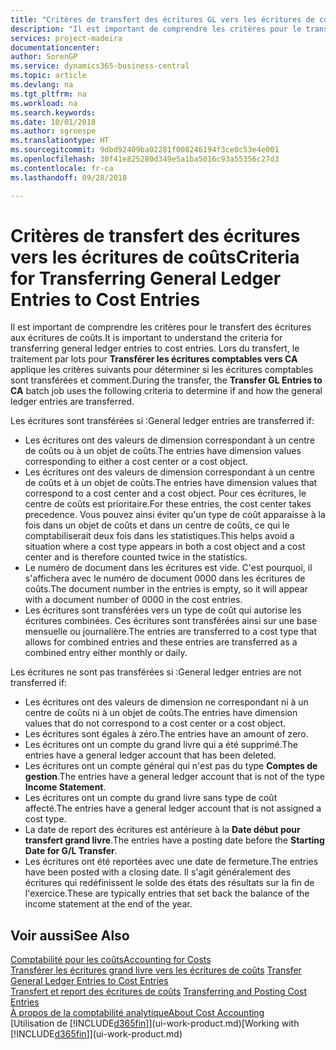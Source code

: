 ```yaml
---
title: "Critères de transfert des écritures GL vers les écritures de coûts | Microsoft Docs"
description: "Il est important de comprendre les critères pour le transfert des écritures aux écritures de coûts. Lors du transfert, le traitement par lots pour **Transférer les écritures comptables vers CA** applique les critères suivants pour déterminer si les écritures comptables sont transférées et comment."
services: project-madeira
documentationcenter: 
author: SorenGP
ms.service: dynamics365-business-central
ms.topic: article
ms.devlang: na
ms.tgt_pltfrm: na
ms.workload: na
ms.search.keywords: 
ms.date: 10/01/2018
ms.author: sgroespe
ms.translationtype: HT
ms.sourcegitcommit: 9dbd92409ba02281f008246194f3ce0c53e4e001
ms.openlocfilehash: 30f41e825280d349e5a1ba5016c93a55356c27d3
ms.contentlocale: fr-ca
ms.lasthandoff: 09/28/2018

---
```

# <a name="criteria-for-transferring-general-ledger-entries-to-cost-entries"></a><span data-ttu-id="f8212-104">Critères de transfert des écritures vers les écritures de coûts</span><span class="sxs-lookup"><span data-stu-id="f8212-104">Criteria for Transferring General Ledger Entries to Cost Entries</span></span>
<span data-ttu-id="f8212-105">Il est important de comprendre les critères pour le transfert des écritures aux écritures de coûts.</span><span class="sxs-lookup"><span data-stu-id="f8212-105">It is important to understand the criteria for transferring general ledger entries to cost entries.</span></span> <span data-ttu-id="f8212-106">Lors du transfert, le traitement par lots pour **Transférer les écritures comptables vers CA** applique les critères suivants pour déterminer si les écritures comptables sont transférées et comment.</span><span class="sxs-lookup"><span data-stu-id="f8212-106">During the transfer, the **Transfer GL Entries to CA** batch job uses the following criteria to determine if and how the general ledger entries are transferred.</span></span>  

<span data-ttu-id="f8212-107">Les écritures sont transférées si :</span><span class="sxs-lookup"><span data-stu-id="f8212-107">General ledger entries are transferred if:</span></span>  

-   <span data-ttu-id="f8212-108">Les écritures ont des valeurs de dimension correspondant à un centre de coûts ou à un objet de coûts.</span><span class="sxs-lookup"><span data-stu-id="f8212-108">The entries have dimension values corresponding to either a cost center or a cost object.</span></span>  
-   <span data-ttu-id="f8212-109">Les écritures ont des valeurs de dimension correspondant à un centre de coûts et à un objet de coûts.</span><span class="sxs-lookup"><span data-stu-id="f8212-109">The entries have dimension values that correspond to a cost center and a cost object.</span></span> <span data-ttu-id="f8212-110">Pour ces écritures, le centre de coûts est prioritaire.</span><span class="sxs-lookup"><span data-stu-id="f8212-110">For these entries, the cost center takes precedence.</span></span> <span data-ttu-id="f8212-111">Vous pouvez ainsi éviter qu'un type de coût apparaisse à la fois dans un objet de coûts et dans un centre de coûts, ce qui le comptabiliserait deux fois dans les statistiques.</span><span class="sxs-lookup"><span data-stu-id="f8212-111">This helps avoid a situation where a cost type appears in both a cost object and a cost center and is therefore counted twice in the statistics.</span></span>  
-   <span data-ttu-id="f8212-112">Le numéro de document dans les écritures est vide. C'est pourquoi, il s'affichera avec le numéro de document 0000 dans les écritures de coûts.</span><span class="sxs-lookup"><span data-stu-id="f8212-112">The document number in the entries is empty, so it will appear with a document number of 0000 in the cost entries.</span></span>  
-   <span data-ttu-id="f8212-113">Les écritures sont transférées vers un type de coût qui autorise les écritures combinées. Ces écritures sont transférées ainsi sur une base mensuelle ou journalière.</span><span class="sxs-lookup"><span data-stu-id="f8212-113">The entries are transferred to a cost type that allows for combined entries and these entries are transferred as a combined entry either monthly or daily.</span></span>  

<span data-ttu-id="f8212-114">Les écritures ne sont pas transférées si :</span><span class="sxs-lookup"><span data-stu-id="f8212-114">General ledger entries are not transferred if:</span></span>  

-   <span data-ttu-id="f8212-115">Les écritures ont des valeurs de dimension ne correspondant ni à un centre de coûts ni à un objet de coûts.</span><span class="sxs-lookup"><span data-stu-id="f8212-115">The entries have dimension values that do not correspond to a cost center or a cost object.</span></span>  
-   <span data-ttu-id="f8212-116">Les écritures sont égales à zéro.</span><span class="sxs-lookup"><span data-stu-id="f8212-116">The entries have an amount of zero.</span></span>  
-   <span data-ttu-id="f8212-117">Les écritures ont un compte du grand livre qui a été supprimé.</span><span class="sxs-lookup"><span data-stu-id="f8212-117">The entries have a general ledger account that has been deleted.</span></span>  
-   <span data-ttu-id="f8212-118">Les écritures ont un compte général qui n'est pas du type **Comptes de gestion**.</span><span class="sxs-lookup"><span data-stu-id="f8212-118">The entries have a general ledger account that is not of the type **Income Statement**.</span></span>  
-   <span data-ttu-id="f8212-119">Les écritures ont un compte du grand livre sans type de coût affecté.</span><span class="sxs-lookup"><span data-stu-id="f8212-119">The entries have a general ledger account that is not assigned a cost type.</span></span>  
-   <span data-ttu-id="f8212-120">La date de report des écritures est antérieure à la **Date début pour transfert grand livre**.</span><span class="sxs-lookup"><span data-stu-id="f8212-120">The entries have a posting date before the **Starting Date for G/L Transfer**.</span></span>  
-   <span data-ttu-id="f8212-121">Les écritures ont été reportées avec une date de fermeture.</span><span class="sxs-lookup"><span data-stu-id="f8212-121">The entries have been posted with a closing date.</span></span> <span data-ttu-id="f8212-122">Il s'agit généralement des écritures qui redéfinissent le solde des états des résultats sur la fin de l'exercice.</span><span class="sxs-lookup"><span data-stu-id="f8212-122">These are typically entries that set back the balance of the income statement at the end of the year.</span></span>  

## <a name="see-also"></a><span data-ttu-id="f8212-123">Voir aussi</span><span class="sxs-lookup"><span data-stu-id="f8212-123">See Also</span></span>  
[<span data-ttu-id="f8212-124">Comptabilité pour les coûts</span><span class="sxs-lookup"><span data-stu-id="f8212-124">Accounting for Costs</span></span>](finance-manage-cost-accounting.md)  
 <span data-ttu-id="f8212-125">[Transférer les écritures grand livre vers les écritures de coûts](finance-how-to-transfer-general-ledger-entries-to-cost-entries.md) </span><span class="sxs-lookup"><span data-stu-id="f8212-125">[Transfer General Ledger Entries to Cost Entries](finance-how-to-transfer-general-ledger-entries-to-cost-entries.md) </span></span>  
 <span data-ttu-id="f8212-126">[Transfert et report des écritures de coûts](finance-transfer-and-post-cost-entries.md) </span><span class="sxs-lookup"><span data-stu-id="f8212-126">[Transferring and Posting Cost Entries](finance-transfer-and-post-cost-entries.md) </span></span>  
 [<span data-ttu-id="f8212-127">À propos de la comptabilité analytique</span><span class="sxs-lookup"><span data-stu-id="f8212-127">About Cost Accounting</span></span>](finance-about-cost-accounting.md)  
 <span data-ttu-id="f8212-128">[Utilisation de [!INCLUDE[d365fin](includes/d365fin_md.md)]](ui-work-product.md)</span><span class="sxs-lookup"><span data-stu-id="f8212-128">[Working with [!INCLUDE[d365fin](includes/d365fin_md.md)]](ui-work-product.md)</span></span>

